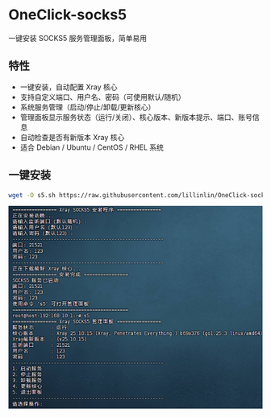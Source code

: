 # OneClick-socks5
一键安装 SOCKS5 服务管理面板，简单易用

## 特性

- 一键安装，自动配置 Xray 核心
- 支持自定义端口、用户名、密码（可使用默认/随机）
- 系统服务管理（启动/停止/卸载/更新核心）
- 管理面板显示服务状态（运行/关闭）、核心版本、新版本提示、端口、账号信息
- 自动检查是否有新版本 Xray 核心
- 适合 Debian / Ubuntu / CentOS / RHEL 系统

## 一键安装

```bash
wget -O s5.sh https://raw.githubusercontent.com/lillinlin/OneClick-socks5/main/s5.sh && chmod +x s5.sh && ./s5.sh
```


![1](./i.png)  
